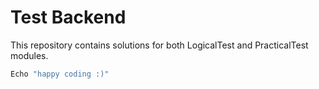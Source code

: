 # Test Backend
This repository contains solutions for both LogicalTest and PracticalTest modules.
```bash
Echo "happy coding :)"
```